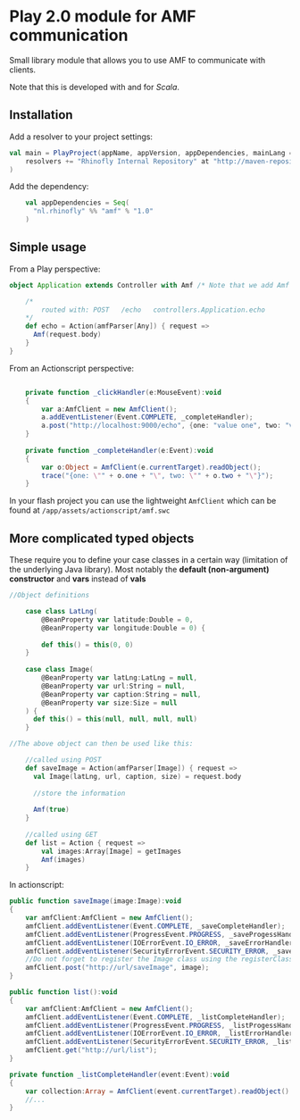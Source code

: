 Play 2.0 module for AMF communication
=====================================

Small library module that allows you to use AMF to communicate with clients.

Note that this is developed with and for *Scala*.

Installation
------------

Add a resolver to your project settings:

``` scala
val main = PlayProject(appName, appVersion, appDependencies, mainLang = SCALA).settings(
    resolvers += "Rhinofly Internal Repository" at "http://maven-repository.rhinofly.net:8081/artifactory/libs-release-local"
)
```

Add the dependency:

``` scala
	val appDependencies = Seq(
      "nl.rhinofly" %% "amf" % "1.0"
    )
```


Simple usage 
------------

From a Play perspective:

``` scala
object Application extends Controller with Amf /* Note that we add Amf support to our controller */ {

	/* 
		routed with: POST   /echo   controllers.Application.echo
	*/
	def echo = Action(amfParser[Any]) { request =>
	  Amf(request.body)
	}
}
```

From an Actionscript perspective:

``` actionscript

	private function _clickHandler(e:MouseEvent):void
	{
		var a:AmfClient = new AmfClient();
		a.addEventListener(Event.COMPLETE, _completeHandler);
		a.post("http://localhost:9000/echo", {one: "value one", two: "value two"});
	}
	
	private function _completeHandler(e:Event):void
	{
		var o:Object = AmfClient(e.currentTarget).readObject();
		trace("{one: \"" + o.one + "\", two: \"" + o.two + "\"}"); 
	}

```

In your flash project you can use the lightweight `AmfClient` which can be found at `/app/assets/actionscript/amf.swc`

More complicated typed objects
------------------------------

These require you to define your case classes in a certain way (limitation of the underlying Java library). 
Most notably the **default (non-argument) constructor** and **vars** instead of **vals**

``` scala
//Object definitions

	case class LatLng(
	    @BeanProperty var latitude:Double = 0, 
	    @BeanProperty var longitude:Double = 0) {
	  
		def this() = this(0, 0)
	}
	
	case class Image(
	    @BeanProperty var latLng:LatLng = null,
	    @BeanProperty var url:String = null,
	    @BeanProperty var caption:String = null,
	    @BeanProperty var size:Size = null
	) {
	  def this() = this(null, null, null, null)
	}

//The above object can then be used like this:

	//called using POST
	def saveImage = Action(amfParser[Image]) { request =>
	  val Image(latLng, url, caption, size) = request.body
	  
	  //store the information
	  
	  Amf(true)
	}
	
	//called using GET
	def list = Action { request =>
		val images:Array[Image] = getImages
	    Amf(images)
  	}
```

In actionscript:

``` actionscript
public function saveImage(image:Image):void
{
	var amfClient:AmfClient = new AmfClient();
	amfClient.addEventListener(Event.COMPLETE, _saveCompleteHandler);
	amfClient.addEventListener(ProgressEvent.PROGRESS, _saveProgessHandler);
	amfClient.addEventListener(IOErrorEvent.IO_ERROR, _saveErrorHandler);
	amfClient.addEventListener(SecurityErrorEvent.SECURITY_ERROR, _saveErrorHandler);
	//Do not forget to register the Image class using the registerClassAlias method
	amfClient.post("http://url/saveImage", image);
}

public function list():void
{
	var amfClient:AmfClient = new AmfClient();
	amfClient.addEventListener(Event.COMPLETE, _listCompleteHandler);
	amfClient.addEventListener(ProgressEvent.PROGRESS, _listProgessHandler);
	amfClient.addEventListener(IOErrorEvent.IO_ERROR, _listErrorHandler);
	amfClient.addEventListener(SecurityErrorEvent.SECURITY_ERROR, _listErrorHandler);
	amfClient.get("http://url/list");
}

private function _listCompleteHandler(event:Event):void
{
	var collection:Array = AmfClient(event.currentTarget).readObject() as Array;
	//...
}
```